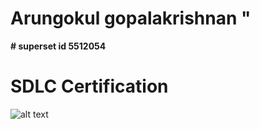 # Arungokul gopalakrishnan "

**# superset id 5512054**

# SDLC Certification
![alt text](<WhatsApp Image 2025-07-26 at 7.49.23 PM.jpeg>)
